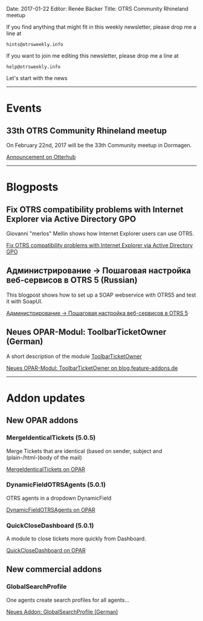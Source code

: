 Date: 2017-01-22
Editor: Renée Bäcker
Title: OTRS Community Rhineland meetup


If you find anything that
might fit in this weekly newsletter, please drop me a line at

`hints@otrsweekly.info`

If you want to join me editing this newsletter, please drop me a line at

`help@otrsweekly.info`

Let's start with the news

<hr>

# Events

## 33th OTRS Community Rhineland meetup

On February 22nd, 2017 will be the 33th Community meetup in Dormagen.

[Announcement on Otterhub](http://forums.otterhub.org/viewtopic.php?f=34&t=34263)

<hr>

# Blogposts

## Fix OTRS compatibility problems with Internet Explorer via Active Directory GPO

Giovanni "merlos" Mellin shows how Internet Explorer users can use OTRS.

[Fix OTRS compatibility problems with Internet Explorer via Active Directory GPO](https://scubarda.wordpress.com/2017/01/21/fix-otrs-compatibility-problems-with-internet-explorer-via-active-directory-gpo/)

## Администрирование → Пошаговая настройка веб-сервисов в OTRS 5 (Russian)

This blogpost shows how to set up a SOAP webservice with OTRS5 and test it with SoapUI.

[Администрирование → Пошаговая настройка веб-сервисов в OTRS 5](https://habrahabr.ru/post/319552/)

## Neues OPAR-Modul: ToolbarTicketOwner (German)

A short description of the module [ToolbarTicketOwner](http://opar.perl-services.de/dist/ToolbarTicketOwner)

[Neues OPAR-Modul: ToolbarTicketOwner on blog.feature-addons.de](http://blog.feature-addons.de/2017-01-21-toolbar-ticketowner)

<hr>

# Addon updates

## New OPAR addons

### MergeIdenticalTickets (5.0.5)

Merge Tickets that are identical (based on sender, subject and (plain-/html-)body of the mail)

[MergeIdenticalTickets on OPAR](http://opar.perl-services.de/dist/MergeIdenticalTickets)

### DynamicFieldOTRSAgents (5.0.1)

OTRS agents in a dropdown DynamicField

[DynamicFieldOTRSAgents on OPAR](http://opar.perl-services.de/dist/DynamicFieldOTRSAgents)

### QuickCloseDashboard (5.0.1)

A module to close tickets more quickly from Dashboard.

[QuickCloseDashboard on OPAR](http://opar.perl-services.de/dist/QuickCloseDashboard)

## New commercial addons

### GlobalSearchProfile

One agents create search profiles for all agents...

[Neues Addon: GlobalSearchProfile (German)](http://blog.feature-addons.de/2017-01-22-globale-suchfilter)
